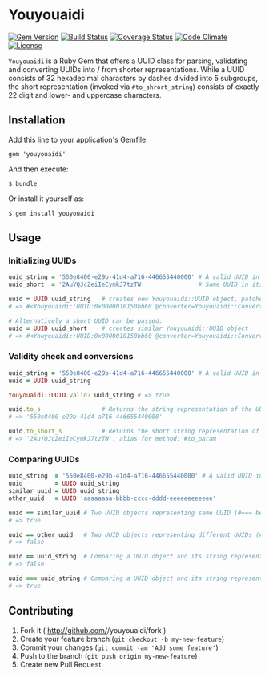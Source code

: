 # Youyouaidi 
[![Gem Version](https://badge.fury.io/rb/youyouaidi.svg)](https://rubygems.org/gems/youyouaidi) 
[![Build Status](https://travis-ci.org/nicolas-fricke/youyouaidi.svg)](https://travis-ci.org/nicolas-fricke/youyouaidi)
[![Coverage Status](http://img.shields.io/coveralls/nicolas-fricke/youyouaidi.svg)](https://coveralls.io/r/nicolas-fricke/youyouaidi)
[![Code Climate](http://img.shields.io/codeclimate/github/nicolas-fricke/youyouaidi.svg)](https://codeclimate.com/github/nicolas-fricke/youyouaidi)
[![License](http://img.shields.io/badge/license-MIT-brightgreen.svg)](https://tldrlegal.com/license/mit-license)


`Youyouaidi` is a Ruby Gem that offers a UUID class for parsing, validating and converting UUIDs into / from shorter representations.
While a UUID consists of 32 hexadecimal characters by dashes divided into 5 subgroups, the short representation (invoked via `#to_shrort_string`) consists of exactly 22 digit and lower- and uppercase characters.

## Installation

Add this line to your application's Gemfile:

    gem 'youyouaidi'

And then execute:

    $ bundle

Or install it yourself as:

    $ gem install youyouaidi

## Usage

### Initializing UUIDs

```ruby
uuid_string = '550e8400-e29b-41d4-a716-446655440000' # A valid UUID in string format, has exactly 32 hexadecimal characters in 5 groups
uuid_short  = '2AuYQJcZeiIeCymkJ7tzTW'               # Same UUID in its short format, has exactly 22 characters of [0-9a-zA-Z]

uuid = UUID uuid_string   # creates new Youyouaidi::UUID object, patches Youyouaidi::UUID.parse uuid_string into kernel.
# => #<Youyouaidi::UUID:0x0000010150bb60 @converter=Youyouaidi::Converter, @uuid="550e8400-e29b-41d4-a716-446655440000">

# Alternatively a short UUID can be passed:
uuid = UUID uuid_short    # creates similar Youyouaidi::UUID object
# => #<Youyouaidi::UUID:0x0000010150bb60 @converter=Youyouaidi::Converter, @uuid="550e8400-e29b-41d4-a716-446655440000">
```


### Validity check and conversions

```ruby
uuid_string = '550e8400-e29b-41d4-a716-446655440000' # A valid UUID in string format
uuid = UUID uuid_string

Youyouaidi::UUID.valid? uuid_string # => true

uuid.to_s                 # Returns the string representation of the UUID object
# => '550e8400-e29b-41d4-a716-446655440000'

uuid.to_short_s           # Returns the short string representation of the UUID object
# => '2AuYQJcZeiIeCymkJ7tzTW', alias for method: #to_param
```


### Comparing UUIDs

```ruby
uuid_string  = '550e8400-e29b-41d4-a716-446655440000' # A valid UUID in string format
uuid         = UUID uuid_string
similar_uuid = UUID uuid_string
other_uuid   = UUID 'aaaaaaaa-bbbb-cccc-dddd-eeeeeeeeeeee'

uuid == similar_uuid # Two UUID objects representing same UUID (#=== behaves similar for this)
# => true

uuid == other_uuid   # Two UUID objects representing different UUIDs (#=== behaves similar for this)
# => false

uuid == uuid_string  # Comparing a UUID object and its string representation with `=='
# => false

uuid === uuid_string # Comparing a UUID object and its string representation with `===' (case insensetive)
# => true
```

## Contributing

1. Fork it ( http://github.com/<my-github-username>/youyouaidi/fork )
2. Create your feature branch (`git checkout -b my-new-feature`)
3. Commit your changes (`git commit -am 'Add some feature'`)
4. Push to the branch (`git push origin my-new-feature`)
5. Create new Pull Request
